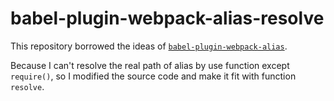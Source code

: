 # babel-plugin-webpack-alias-resolve

This repository borrowed the ideas of [`babel-plugin-webpack-alias`](https://github.com/trayio/babel-plugin-webpack-alias).

Because I can't resolve the real path of alias by use function except `require()`, so I modified the source code and make it fit with function `resolve`.